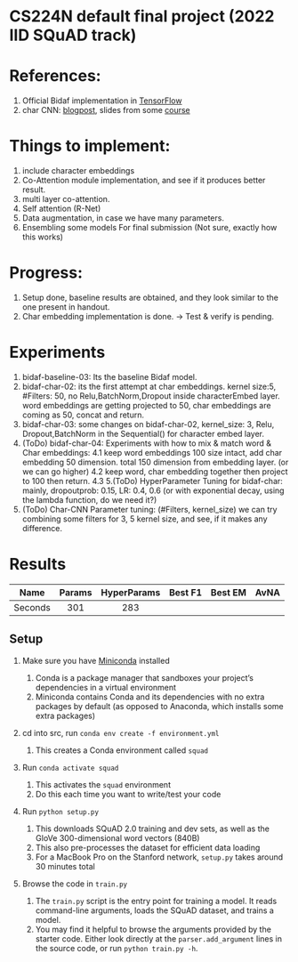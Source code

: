# CS224N default final project (2022 IID SQuAD track)

# References:
1. Official Bidaf implementation in [TensorFlow](https://github.com/allenai/bi-att-flow/blob/49004549e9a88b78c359b31481afa7792dbb3f4a/basic/model.py#L128) 
2. char CNN: [blogpost](https://towardsdatascience.com/the-definitive-guide-to-bidaf-part-2-word-embedding-character-embedding-and-contextual-c151fc4f05bb), slides from some [course](https://nlp.seas.harvard.edu/slides/aaai16.pdf)

# Things to implement:
1. include character embeddings
2. Co-Attention module implementation, and see if it produces better result.
3. multi layer co-attention.
4. Self attention (R-Net)
5. Data augmentation, in case we have many parameters.
6. Ensembling some models For final submission (Not sure, exactly how this works)

# Progress:
1. Setup done, baseline results are obtained, and they look similar to the one present in handout.
2. Char embedding implementation is done. -> Test & verify is pending.

# Experiments
1. bidaf-baseline-03: Its the baseline Bidaf model.
2. bidaf-char-02: its the first attempt at char embeddings. kernel size:5, #Filters: 50, no Relu,BatchNorm,Dropout inside characterEmbed layer. word embeddings are getting projected to 50, char embeddings are coming as 50, concat and return.
3. bidaf-char-03: some changes on bidaf-char-02, kernel_size: 3, Relu, Dropout,BatchNorm in the Sequential() for character embed layer.
4. (ToDo) bidaf-char-04: Experiments with how to mix & match word & Char embeddings:
    4.1 keep word embeddings 100 size intact, add char embedding 50 dimension. total 150 dimension from embedding layer. (or we can go higher)
    4.2 keep word, char embedding together then project to 100 then return. 
    4.3 
5.(ToDo) HyperParameter Tuning for bidaf-char: mainly, dropoutprob: 0.15, LR: 0.4, 0.6 (or with exponential decay, using the lambda function, do we need it?)
6. (ToDo) Char-CNN Parameter tuning: (#Filters, kernel_size) we can try combining some filters for 3, 5 kernel size, and see, if it makes any difference.


# Results

| Name            | Params  | HyperParams  | Best F1 | Best EM | AvNA |
| :---:           |     :-: | :-:          | :-:     | :-:     | :-:  | 
| Seconds         | 301 | 283 | | | |

## Setup

1. Make sure you have [Miniconda](https://conda.io/docs/user-guide/install/index.html#regular-installation) installed
    1. Conda is a package manager that sandboxes your project’s dependencies in a virtual environment
    2. Miniconda contains Conda and its dependencies with no extra packages by default (as opposed to Anaconda, which installs some extra packages)

2. cd into src, run `conda env create -f environment.yml`
    1. This creates a Conda environment called `squad`

3. Run `conda activate squad`
    1. This activates the `squad` environment
    2. Do this each time you want to write/test your code

4. Run `python setup.py`
    1. This downloads SQuAD 2.0 training and dev sets, as well as the GloVe 300-dimensional word vectors (840B)
    2. This also pre-processes the dataset for efficient data loading
    3. For a MacBook Pro on the Stanford network, `setup.py` takes around 30 minutes total  

5. Browse the code in `train.py`
    1. The `train.py` script is the entry point for training a model. It reads command-line arguments, loads the SQuAD dataset, and trains a model.
    2. You may find it helpful to browse the arguments provided by the starter code. Either look directly at the `parser.add_argument` lines in the source code, or run `python train.py -h`.
